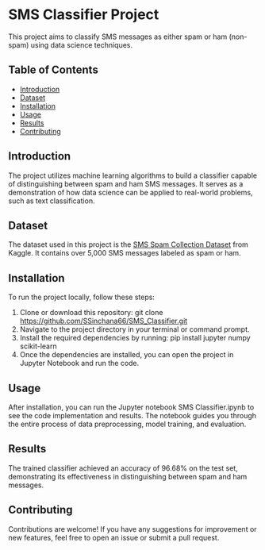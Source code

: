 # SMS Classifier Project

This project aims to classify SMS messages as either spam or ham (non-spam) using data science techniques.

## Table of Contents
- [Introduction](#introduction)
- [Dataset](#dataset)
- [Installation](#installation)
- [Usage](#usage)
- [Results](#results)
- [Contributing](#contributing)


## Introduction
The project utilizes machine learning algorithms to build a classifier capable of distinguishing between spam and ham SMS messages. It serves as a demonstration of how data science can be applied to real-world problems, such as text classification.

## Dataset
The dataset used in this project is the [SMS Spam Collection Dataset](https://www.kaggle.com/uciml/sms-spam-collection-dataset) from Kaggle. It contains over 5,000 SMS messages labeled as spam or ham.

## Installation
To run the project locally, follow these steps:
1. Clone or download this repository: git clone https://github.com/SSinchana66/SMS_Classifier.git
2. Navigate to the project directory in your terminal or command prompt.
3. Install the required dependencies by running:
   pip install jupyter numpy scikit-learn
4. Once the dependencies are installed, you can open the project in Jupyter Notebook and run the code.

    
## Usage
After installation, you can run the Jupyter notebook SMS Classifier.ipynb to see the code implementation and results. The notebook guides you through the entire process of data preprocessing, model training, and evaluation.

## Results
The trained classifier achieved an accuracy of 96.68% on the test set, demonstrating its effectiveness in distinguishing between spam and ham messages.

## Contributing
Contributions are welcome! If you have any suggestions for improvement or new features, feel free to open an issue or submit a pull request.

